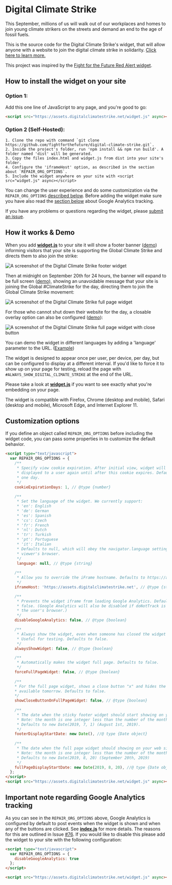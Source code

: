 # Digital Climate Strike

This September, millions of us will walk out of our workplaces and homes to join young climate strikers on the streets and demand an end to the age of fossil fuels.

This is the source code for the Digital Climate Strike's widget, that will allow anyone with a website to join the digital climate strike in solidarity. [Click here to learn more.](https://globalclimatestrike.net)

This project was inspired by the [Fight for the Future Red Alert widget](https://github.com/fightforthefuture/redalert-widget).

## How to install the widget on your site

### Option 1:
   Add this one line of JavaScript to any page, and you're good to go:

```html
<script src="https://assets.digitalclimatestrike.net/widget.js" async></script>
```

### Option 2 (Self-Hosted):
    1. Clone the repo with command `git clone https://github.com/fightforthefuture/digital-climate-strike.git`.
    2. Inside the project's folder, run 'npm install && npm run build'. A folder named 'dist' will be generated.
    3. Copy the files index.html and widget.js from dist into your site's folder.
    4. Configure the 'iframeHost' option, as described in the section about `REPAIR_ORG_OPTIONS`.
    5. Include the widget anywhere on your site with <script src="widget.js" async></script>

You can change the user experience and do some customization via the `REPAIR_ORG_OPTIONS` [described below](#customization-options). Before adding the widget make sure you have also read the [section below](#important-note-regarding-google-analytics-tracking) about Google Analytics tracking.  

If you have any problems or questions regarding the widget, please [submit an issue](https://github.com/global-climate-strikes/digital-climate-strike/issues).

## How it works & Demo

When you add [**widget.js**](https://github.com/global-climate-strikes/digital-climate-strike/blob/master/static/widget.js) to your site it will show a footer banner ([demo](https://assets.digitalclimatestrike.net/demo.html)) informing visitors that your site is supporting the Global Climate Strike and directs them to also join the strike:

![A screenshot of the Digital Climate Strike footer widget](https://digital.globalclimatestrike.net/wp-content/uploads/sites/71/2019/08/DCS_Mockup_Banner2.png)

Then at midnight on September 20th for 24 hours, the banner will expand to be full screen ([demo](https://assets.digitalclimatestrike.net/demo.html?fullPage)), showing an unavoidable message that your site is joining the Global #ClimateStrike for the day, directing them to join the Global Climate Strike movement:

![A screenshot of the Digital Climate Strike full page widget](https://digital.globalclimatestrike.net/wp-content/uploads/sites/71/2019/08/DCS_Mockup_Full2.png) 

For those who cannot shut down their website for the day, a closable overlay option can also be configured ([demo](https://assets.digitalclimatestrike.net/demo.html?fullPage&showCloseButton)):

![A screenshot of the Digital Climate Strike full page widget with close button](https://digital.globalclimatestrike.net/wp-content/uploads/sites/71/2019/08/DCS_Mockup_Partial2.png)

You can demo the widget in different languages by adding a 'language' parameter to the URL. ([Example](https://assets.digitalclimatestrike.net/demo.html?fullPage&language=de)) 

The widget is designed to appear once per user, per device, per day, but can be configured to display at a different interval. If you'd like to force it to show up on your page for testing, reload the page with `#ALWAYS_SHOW_DIGITAL_CLIMATE_STRIKE` at the end of the URL.

Please take a look at [**widget.js**](https://github.com/global-climate-strikes/digital-climate-strike/blob/master/static/widget.js) if you want to see exactly what you're embedding on your page.

The widget is compatible with Firefox, Chrome (desktop and mobile), Safari (desktop and mobile), Microsoft Edge, and Internet Explorer 11.

## Customization options

If you define an object called `REPAIR_ORG_OPTIONS` before including the widget code, you can pass some properties in to customize the default behavior.

```html
<script type="text/javascript">
  var REPAIR_ORG_OPTIONS = {
    /**
     * Specify view cookie expiration. After initial view, widget will not be
     * displayed to a user again until after this cookie expires. Defaults to 
     * one day.
     */
    cookieExpirationDays: 1, // @type {number}
    
    /**
     * Set the language of the widget. We currently support:
     * 'en': English
     * 'de': German
     * 'es': Spanish
     * 'cs': Czech
     * 'fr': French
     * 'nl': Dutch
     * 'tr': Turkish
     * 'pt': Portuguese
     * 'it': Italian
     * Defaults to null, which will obey the navigator.language setting of the 
     * viewer's browser.
     */
     language: null, // @type {string}
     
    /**
     * Allow you to override the iFrame hostname. Defaults to https://assets.digitalclimatestrike.net  
     */
    iframeHost: 'https://assets.digitalclimatestrike.net', // @type {string}

    /**
     * Prevents the widget iframe from loading Google Analytics. Defaults to
     * false. (Google Analytics will also be disabled if doNotTrack is set on
     * the user's browser.)
     */
    disableGoogleAnalytics: false, // @type {boolean}

    /**
     * Always show the widget, even when someone has closed the widget and set the cookie on their device. 
     * Useful for testing. Defaults to false.
     */
    alwaysShowWidget: false, // @type {boolean}

    /**
     * Automatically makes the widget full page. Defaults to false.
     */
    forceFullPageWidget: false, // @type {boolean}
    
    /**
    * For the full page widget, shows a close button "x" and hides the message about the site being 
    * available tomorrow. Defaults to false.
    */
    showCloseButtonOnFullPageWidget: false, // @type {boolean}
    
    /**
     * The date when the sticky footer widget should start showing on your web site.
     * Note: the month is one integer less than the number of the month. E.g. 8 is September, not August.
     * Defaults to new Date(2019, 7, 1) (August 1st, 2019).
     */
    footerDisplayStartDate: new Date(), //@ type {Date object}
    
    /**
     * The date when the full page widget should showing on your web site for 24 hours. 
     * Note: the month is one integer less than the number of the month. E.g. 8 is September, not August.
     * Defaults to new Date(2019, 8, 20) (September 20th, 2019)
     */
    fullPageDisplayStartDate: new Date(2019, 8, 20), //@ type {Date object}
  };
</script>
<script src="https://assets.digitalclimatestrike.net/widget.js" async></script>
```
## Important note regarding Google Analytics tracking

As you can see in the `REPAIR_ORG_OPTIONS` above, Google Analytics is configured by default to post events when the widget is shown and when any of the buttons are clicked. See [**index.js**](https://github.com/fightforthefuture/digital-climate-strike/blob/master/src/index.js) for more details. The reasons for this are outlined in Issue [#76](https://github.com/fightforthefuture/digital-climate-strike/issues/76). If you would like to disable this please add the widget to your site with the following configuration: 

```html
<script type="text/javascript">
  var REPAIR_ORG_OPTIONS = {
    disableGoogleAnalytics: true
  };
</script>

<script src="https://assets.digitalclimatestrike.net/widget.js" async></script>
```  

